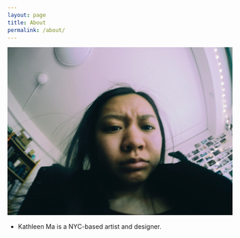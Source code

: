 ```yaml
---
layout: page
title: About
permalink: /about/
---
```



<div class="row">
	<div class="col-md-6">
		<img src="/img/mug.png">
	</div>
	<div class="col-md-6">
		<ul>
			<li>Kathleen Ma is a NYC-based artist and designer.</li>
		</ul>
 	</div>
</div>







